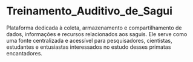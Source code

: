 # Treinamento_Auditivo_de_Sagui
Plataforma dedicada à coleta, armazenamento e compartilhamento de dados, informações e recursos relacionados aos saguis. Ele serve como uma fonte centralizada e acessível para pesquisadores, cientistas, estudantes e entusiastas interessados no estudo desses primatas encantadores.
